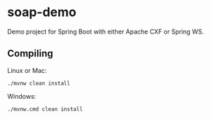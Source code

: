 # soap-demo

Demo project for Spring Boot with either Apache CXF or Spring WS.

## Compiling

Linux or Mac:
````
./mvnw clean install
````

Windows:
````
./mvnw.cmd clean install
````
